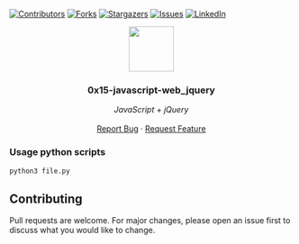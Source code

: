 [![Contributors][contributors-shield]][contributors-url]
[![Forks][forks-shield]][forks-url]
[![Stargazers][stars-shield]][stars-url]
[![Issues][issues-shield]][issues-url]
[![LinkedIn][linkedin-shield]][linkedin-url]


<p align="center">
  <img src="https://i.imgur.com/2JT0Ec0.png" width="80" height="80">
  <h3 align="center">0x15-javascript-web_jquery</h3>

  <p align="center">
        <em>JavaScript + jQuery</em>
    <br /><br />
    <a href="https://github.com/fredhii/holbertonschool-higher_level_programming/issues">Report Bug</a>
    ·
    <a href="https://github.com/fredhii/holbertonschool-higher_level_programming/issues">Request Feature</a>
  </p>
</p>


### Usage python scripts
```sh
python3 file.py
```


## Contributing
Pull requests are welcome. For major changes, please open an issue first to discuss what you would like to change.



[contributors-shield]: https://img.shields.io/github/contributors/fredhii/holbertonschool-higher_level_programming?style=flat-square
[contributors-url]: https://github.com/fredhii/holbertonschool-higher_level_programming/graphs/contributors
[forks-shield]: https://img.shields.io/github/forks/fredhii/holbertonschool-higher_level_programming.svg?style=flat-square
[forks-url]: https://github.com/fredhii/holbertonschool-higher_level_programming/network/members
[stars-shield]: https://img.shields.io/github/stars/fredhii/holbertonschool-higher_level_programming.svg?style=flat-square
[stars-url]: https://github.com/fredhii/holbertonschool-higher_level_programming/stargazers
[issues-shield]: https://img.shields.io/github/issues/fredhii/holbertonschool-higher_level_programming?style=flat-square
[issues-url]: https://github.com/fredhii/holbertonschool-higher_level_programming/issues
[linkedin-shield]: https://img.shields.io/badge/-LinkedIn-black.svg?style=flat-square&logo=linkedin&colorB=555
[linkedin-url]: https://linkedin.com/in/fredhii
